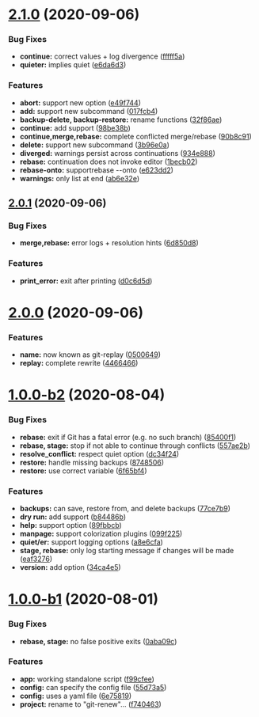 # [2.1.0](https://github.com/olets/git-replay/compare/v2.0.1...v2.1.0) (2020-09-06)


### Bug Fixes

* **continue:** correct values + log divergence ([fffff5a](https://github.com/olets/git-replay/commit/fffff5a066d0cb59079d3c0c8e98ac6d265d3365))
* **quieter:** implies quiet ([e6da6d3](https://github.com/olets/git-replay/commit/e6da6d32c5180c57323751715eb3a3e1b815fff5))


### Features

* **abort:** support new option ([e49f744](https://github.com/olets/git-replay/commit/e49f744259621748a054f01b25b4076e3eb0f325))
* **add:** support new subcommand ([017fcb4](https://github.com/olets/git-replay/commit/017fcb4672689c55769388f099253e92be6f416a))
* **backup-delete, backup-restore:** rename functions ([32f86ae](https://github.com/olets/git-replay/commit/32f86aeed968995df8ea33a1ccb388a454d6566b))
* **continue:** add support ([98be38b](https://github.com/olets/git-replay/commit/98be38b647be36212551186fa50ec98b139972ef))
* **continue,merge,rebase:** complete conflicted merge/rebase ([90b8c91](https://github.com/olets/git-replay/commit/90b8c9196fb2996b8cdb9732ae1b9fb6bb430013))
* **delete:** support new subcommand ([3b96e0a](https://github.com/olets/git-replay/commit/3b96e0a7bcc01abac347132d6cbf0ed68302aa7c))
* **diverged:** warnings persist across continuations ([934e888](https://github.com/olets/git-replay/commit/934e88833932f1a124dac33247fc28a7b6d458ee))
* **rebase:** continuation does not invoke editor ([1becb02](https://github.com/olets/git-replay/commit/1becb02c2a67a1fb0a10a9fa4dd716096d8401a8))
* **rebase-onto:** supportrebase --onto ([e623dd2](https://github.com/olets/git-replay/commit/e623dd2f6027ca0e1fb9d03d1935a9741f6cfacd))
* **warnings:** only list at end ([ab6e32e](https://github.com/olets/git-replay/commit/ab6e32e39594d061fb92c121a3dc220ce28abeea))



## [2.0.1](https://github.com/olets/git-replay/compare/v2.0.0...v2.0.1) (2020-09-06)


### Bug Fixes

* **merge,rebase:** error logs + resolution hints ([6d850d8](https://github.com/olets/git-replay/commit/6d850d82a787a1762186c6a84965d5cce23983cc))


### Features

* **print_error:** exit after printing ([d0c6d5d](https://github.com/olets/git-replay/commit/d0c6d5d06d736d0621c21960c55e2ae9beb1024d))



# [2.0.0](https://github.com/olets/git-replay/compare/v1.0.0-b2...v2.0.0) (2020-09-06)


### Features

* **name:** now known as git-replay ([0500649](https://github.com/olets/git-replay/commit/05006499fec5c5a304564d48ff75f213d18a9f13))
* **replay:** complete rewrite ([4466466](https://github.com/olets/git-replay/commit/44664666beedc06eac6ff3b24a352a63fa6184b1))



# [1.0.0-b2](https://github.com/olets/git-replay/compare/v1.0.0-b1...v1.0.0-b2) (2020-08-04)


### Bug Fixes

* **rebase:** exit if Git has a fatal error (e.g. no such branch) ([85400f1](https://github.com/olets/git-replay/commit/85400f16846fc021c39668d6a8051869ae852632))
* **rebase, stage:** stop if not able to continue through conflicts ([557ae2b](https://github.com/olets/git-replay/commit/557ae2b2d849019add320dc410e9c81756b60b04))
* **resolve_conflict:** respect quiet option ([dc34f24](https://github.com/olets/git-replay/commit/dc34f245b1fde8672261d78f8bf080a5f77e13b0))
* **restore:** handle missing backups ([8748506](https://github.com/olets/git-replay/commit/87485069d1fee3691400be1ee3a2c5fa456fe534))
* **restore:** use correct variable ([6f65bf4](https://github.com/olets/git-replay/commit/6f65bf4d6a63e691d371ed6b5f66dd52ae493826))


### Features

* **backups:** can save, restore from, and delete backups ([77ce7b9](https://github.com/olets/git-replay/commit/77ce7b95af2738d0286b1fefecbe88d9e2f26f95))
* **dry run:** add support ([b84486b](https://github.com/olets/git-replay/commit/b84486becc7cc45b902e45f13d4e8fdacbeb6be7))
* **help:** support option ([89fbbcb](https://github.com/olets/git-replay/commit/89fbbcbedc72afbc0c95d3e8293846db82952a1d))
* **manpage:** support colorization plugins ([099f225](https://github.com/olets/git-replay/commit/099f22510063b35ebdaa77d9ca0026ccbaaf46ea))
* **quiet/er:** support logging options ([a8e6cfa](https://github.com/olets/git-replay/commit/a8e6cfa2ebe1a9bdfc7daeea56f01ddf90173384))
* **stage, rebase:** only log starting message if changes will be made ([eaf3276](https://github.com/olets/git-replay/commit/eaf3276ab84ebb45968542685c34f436063c765c))
* **version:** add option ([34ca4e5](https://github.com/olets/git-replay/commit/34ca4e57af4e35637b7853834a7cd0364ba47006))



# [1.0.0-b1](https://github.com/olets/git-replay/compare/f99cfee94e80ade03e097fff8171cae8a29fb818...v1.0.0-b1) (2020-08-01)


### Bug Fixes

* **rebase, stage:** no false positive exits ([0aba09c](https://github.com/olets/git-replay/commit/0aba09cf275460d6cbda8d944fdf3b253de63bcf))


### Features

* **app:** working standalone script ([f99cfee](https://github.com/olets/git-replay/commit/f99cfee94e80ade03e097fff8171cae8a29fb818))
* **config:** can specify the config file ([55d73a5](https://github.com/olets/git-replay/commit/55d73a5c05fe22a1a790738d5b74af49b0d74abd))
* **config:** uses a yaml file ([6e75819](https://github.com/olets/git-replay/commit/6e75819e0185d72f7fe4b3094aa28f9a2fe87eeb))
* **project:** rename to "git-renew"... ([f740463](https://github.com/olets/git-replay/commit/f74046320059eddc03caa74e82e1c9a325a04e27))



